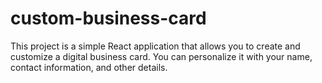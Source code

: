 # custom-business-card
This project is a simple React application that allows you to create and customize a digital business card. You can personalize it with your name, contact information, and other details.
